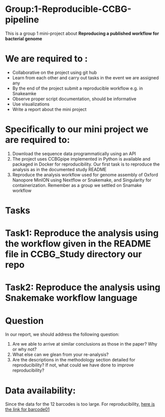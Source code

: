 # Group:1-Reproducible-CCBG-pipeline

This is a group 1 mini-project about **Reproducing a published workflow for bacterial genome**

# We are required to :
- Collaborative on the project using git hub 
- Learn from each other and carry out tasks in the event we are assigned any
- By the end of the project submit a reproducible workflow e.g. in Snakeamke
- Observe proper script documentation, should be informative
- Use visualizations
- Write a report about the mini project

# Specifically to our mini project we are required to:
1. Download the sequence data programmatically using an API
2. The project uses CCBGpipe implemented in Python is available and packaged in Docker for reproducibility. 
   Our first task is to reproduce the analysis as in  the documented study README
3. Reproduce the analysis workflow used for genome assembly of Oxford Nanopore MinION using Nextflow or Snakemake, and Singularity for containerization.
   Remember as a group we settled on Snamake workflow
   
  # Tasks
  # Task1: Reproduce the analysis using the workflow given in the README file in CCBG_Study directory our repo
  # Task2: Reproduce the analysis using Snakemake workflow language 

# Question
In our report, we should address the following question:

1. Are we able to arrive at similar conclusions as those in the paper? Why or why not?
2. What else can we glean from your re-analysis?
3. Are the descriptions in the methodology section detailed for reproducibility? If not, what could we have done to improve reproducibility?

# Data availability:
Since the data for the 12 barcodes is too large. For reproducibility, [here is the link for barcode01](https://drive.google.com/uc?export=download&confirm=TxIT&id=1e-xYLDEEzi8UqRf30KVTymmHNxr_te7P)
